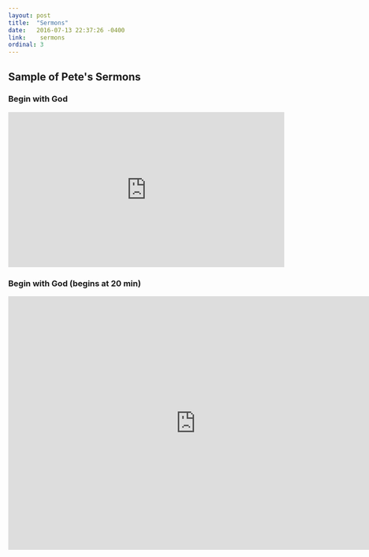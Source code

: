 ```yaml
---
layout: post
title:  "Sermons"
date:   2016-07-13 22:37:26 -0400
link:    sermons
ordinal: 3
---
```


## Sample of Pete's Sermons

### Begin with God
<iframe width="560" height="315" src="https://www.youtube.com/embed/Jw-Y_ceGpKU" frameborder="0" allowfullscreen></iframe>

### Begin with God (begins at 20 min)
<iframe width="760" height="515" src="https://www.youtube.com/embed/DeQCVMJYDpQ" frameborder="0" allowfullscreen></iframe>
